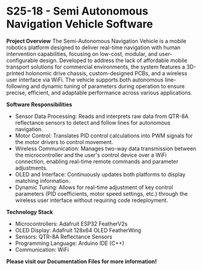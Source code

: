 # S25-18 - Semi Autonomous Navigation Vehicle Software

**Project Overview**
The Semi-Autonomous Navigation Vehicle is a mobile robotics platform designed to deliver real-time navigation with human intervention capabilities, focusing on low-cost, modular, and user-configurable design. Developed to address the lack of affordable mobile transport solutions for commercial environments, the system features a 3D-printed holonomic drive chassis, custom-designed PCBs, and a wireless user interface via WiFi. The vehicle supports both autonomous line-following and dynamic tuning of parameters during operation to ensure precise, efficient, and adaptable performance across various applications.

**Software Responsibilities**
- Sensor Data Processing: Reads and interprets raw data from QTR-8A reflectance sensors to detect and follow lines for autonomous navigation.
- Motor Control: Translates PID control calculations into PWM signals for the motor drivers to control movement.
- Wireless Communication: Manages two-way data transmission between the microcontroller and the user's control device over a WiFi connection, enabling real-time remote commands and parameter adjustments.
- OLED and Interface: Continuously updates both platforms to display matching information.
- Dynamic Tuning: Allows for real-time adjustment of key control parameters (PID coefficients, motor speed settings, etc.) through the wireless user interface without requiring code redeployment.

**Technology Stack**
- Microcontrollers: Adafruit ESP32 FeatherV2s
- OLED Display: Adafruit 128x64 OLED FeatherWing
- Sensors: QTR-8A Reflectance Sensors
- Programming Language: Arduino IDE (C++)
- Communication: WiFi

**Please visit our Documentation Files for more information!**
